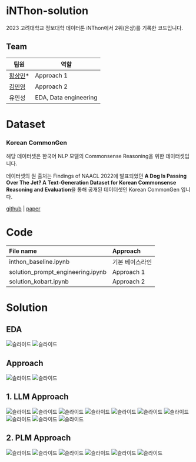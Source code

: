# iNThon-solution
2023 고려대학교 정보대학 데이터톤 iNThon에서 2위(은상)를 기록한 코드입니다.

## Team
| 팀원                            | 역할                                       |
| ----------------------------- | ---------------------------------------- |
| [황상민](https://github.com/bbang3)*      | Approach 1 |
| [김민영](https://github.com/EuroMinyoung186)     | Approach 2 |
| 유민성                           | EDA, Data engineering |

# Dataset
### Korean CommonGen


해당 데이터셋은 한국어 NLP 모델의 Commonsense Reasoning을 위한 데이터셋입니다.

데이터셋의 원 출처는 Findings of NAACL 2022에 발표되었던 **A Dog Is Passing Over The Jet? A Text-Generation Dataset for Korean Commonsense Reasoning and Evaluation**을 통해 공개된 데이터셋인 Korean CommonGen 입니다.


[github](https://github.com/J-Seo/Korean-CommonGen) | [paper](https://aclanthology.org/2022.findings-naacl.172/)

# Code

|File name|Approach|
|:-|:-|
|inthon_baseline.ipynb|기본 베이스라인|
|solution_prompt_engineering.ipynb|Approach 1|
|solution_kobart.ipynb|Approach 2|

# Solution
## EDA
![슬라이드](./assets/슬라이드2.jpeg)
![슬라이드](./assets/슬라이드3.jpeg)

## Approach
![슬라이드](./assets/슬라이드6.jpeg)
![슬라이드](./assets/슬라이드7.jpeg)

## 1. LLM Approach
![슬라이드](./assets/슬라이드8.jpeg)
![슬라이드](./assets/슬라이드10.jpeg)
![슬라이드](./assets/슬라이드12.jpeg)
![슬라이드](./assets/슬라이드13.jpeg)
![슬라이드](./assets/슬라이드17.jpeg)
![슬라이드](./assets/슬라이드16.jpeg)
![슬라이드](./assets/슬라이드18.jpeg)
![슬라이드](./assets/슬라이드19.jpeg)
![슬라이드](./assets/슬라이드20.jpeg)
![슬라이드](./assets/슬라이드21.jpeg)


## 2. PLM Approach
![슬라이드](./assets/슬라이드24.jpeg)
![슬라이드](./assets/슬라이드25.jpeg)
![슬라이드](./assets/슬라이드26.jpeg)
![슬라이드](./assets/슬라이드27.jpeg)
![슬라이드](./assets/슬라이드28.jpeg)
![슬라이드](./assets/슬라이드31.jpeg)
